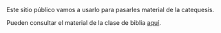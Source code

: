 
Este sitio público vamos a usarlo para pasarles material de la catequesis.

Pueden consultar el material de la clase de biblia [aquí](_drafts/biblia-at/index.md).

